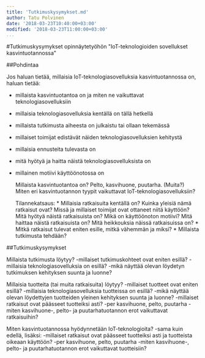 ```yaml
---
title: 'Tutkimuskysymykset.md'
author: Tatu Polvinen
date: '2018-03-23T10:40:00+03:00'
modified: '2018-03-23T11:00:00+03:00'
...
```


#Tutkimuskysymykset opinnäytetyöhön "IoT-teknologioiden sovellukset kasvintuotannossa"

##Pohdintaa

Jos haluan tietää, millaisia IoT-teknologiasovelluksia kasvintuotannossa on, haluan tietää:
- millaista kasvintuotantoa on ja miten ne vaikuttavat teknologiasovelluksiin
- millaisia teknologiasovelluksia kentällä on tällä hetkellä
- millaista tutkimusta aiheesta on julkaistu tai ollaan tekemässä
- millaiset toimijat edistävät näiden teknologiasovelluksien kehitystä
- millaisia ennusteita tulevasta on
- mitä hyötyä ja haitta näistä teknologiasovelluksista on
- millainen motiivi käyttöönotossa on
	
    Millaista kasvintuotantoa on? Pelto, kasvihuone, puutarha. (Muita?)
        Miten eri kasvintuotannon tyypit vaikuttavat IoT-teknologiasovelluksiin?

    Tilannekatsaus:
        * Millaisia ratkaisuita kentällä on? 
            Kuinka yleisiä nämä ratkaisut ovat?
            Missä ja millaiset toimijat ovat ottaneet niitä käyttöön?
            Mitä hyötyä näistä ratkaisuista on? Mikä on käyttöönoton motiivi?
            Mitä haittaa näistä ratkaisuista on? Mitä heikkouksia näissä ratkaisuissa on?
        * Mitkä ratkaisut tulevat eniten esille, mitkä vähemmän ja miksi?
        * Millaista tutkimusta tehdään?


##Tutkimuskysymykset

Millaista tutkimusta löytyy?
	-millaiset tutkimuskohteet ovat eniten esillä?
	-millaisia teknologiasovelluksia on esillä?
	-mikä näyttää olevan löydetyn tutkimuksen kehityksen suunta ja luonne?

Millaisia tuotteita (tai muita ratkaisuita) löytyy?
	-millaiset tuotteet ovat eniten esillä?
    -millaisia teknologiasovelluksia tuotteissa on esillä?
    -mikä näyttää olevan löydettyjen tuotteiden yleinen kehityksen suunta ja luonne?
	-millaiset ratkaisut ovat päässeet tuotteiksi asti?
		-per kasvihuone, pelto, puutarha
		-miten kasvihuone-, pelto- ja puutarhatuotannon erot vaikuttavat ratkaisuihin?

Miten kasvintuotannossa hyödynnetään IoT-teknologioita?
	-sama kuin edellä, lisäksi:
	-millaiset ratkaisut ovat päässeet tuotteiksi asti ja tuotteista oikeaan käyttöön?
		-per kasvihuone, pelto, puutarha
		-miten kasvihuone-, pelto- ja puutarhatuotannon erot vaikuttavat tuotteisiin?
